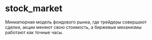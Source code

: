 # stock_market
Миниатюрная модель фондового рынка, где трейдеры совершают сделки, акции меняют свою стоимость, а биржевые механизмы работают как точные часы.
